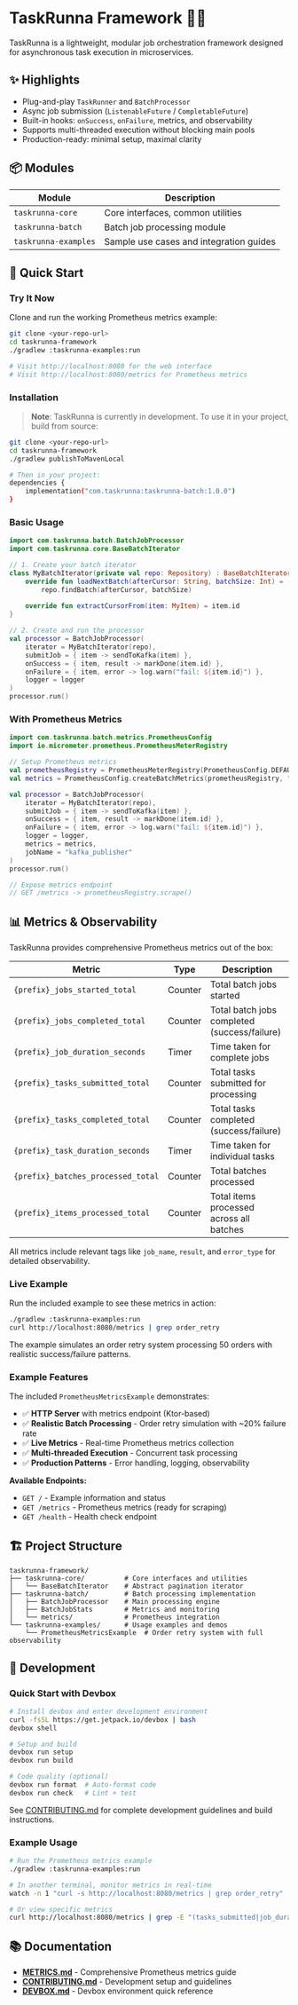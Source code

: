 # TaskRunna Framework 🏃‍♂️

TaskRunna is a lightweight, modular job orchestration framework designed for asynchronous task execution in microservices.

## ✨ Highlights
- Plug-and-play `TaskRunner` and `BatchProcessor`
- Async job submission (`ListenableFuture` / `CompletableFuture`)
- Built-in hooks: `onSuccess`, `onFailure`, metrics, and observability
- Supports multi-threaded execution without blocking main pools
- Production-ready: minimal setup, maximal clarity

## 📦 Modules

| Module              | Description                                      |
|---------------------|--------------------------------------------------|
| `taskrunna-core`     | Core interfaces, common utilities               |
| `taskrunna-batch`    | Batch job processing module                     |
| `taskrunna-examples` | Sample use cases and integration guides         |

## 🚀 Quick Start

### Try It Now

Clone and run the working Prometheus metrics example:

```bash
git clone <your-repo-url>
cd taskrunna-framework
./gradlew :taskrunna-examples:run

# Visit http://localhost:8080 for the web interface
# Visit http://localhost:8080/metrics for Prometheus metrics
```

### Installation

> **Note**: TaskRunna is currently in development. To use it in your project, build from source:

```bash
git clone <your-repo-url>
cd taskrunna-framework
./gradlew publishToMavenLocal

# Then in your project:
dependencies {
    implementation("com.taskrunna:taskrunna-batch:1.0.0")
}
```

### Basic Usage

```kotlin
import com.taskrunna.batch.BatchJobProcessor
import com.taskrunna.core.BaseBatchIterator

// 1. Create your batch iterator
class MyBatchIterator(private val repo: Repository) : BaseBatchIterator<MyItem>() {
    override fun loadNextBatch(afterCursor: String, batchSize: Int) = 
        repo.findBatch(afterCursor, batchSize)
    
    override fun extractCursorFrom(item: MyItem) = item.id
}

// 2. Create and run the processor
val processor = BatchJobProcessor(
    iterator = MyBatchIterator(repo),
    submitJob = { item -> sendToKafka(item) },
    onSuccess = { item, result -> markDone(item.id) },
    onFailure = { item, error -> log.warn("fail: ${item.id}") },
    logger = logger
)
processor.run()
```

### With Prometheus Metrics

```kotlin
import com.taskrunna.batch.metrics.PrometheusConfig
import io.micrometer.prometheus.PrometheusMeterRegistry

// Setup Prometheus metrics
val prometheusRegistry = PrometheusMeterRegistry(PrometheusConfig.DEFAULT)
val metrics = PrometheusConfig.createBatchMetrics(prometheusRegistry, "my_app")

val processor = BatchJobProcessor(
    iterator = MyBatchIterator(repo),
    submitJob = { item -> sendToKafka(item) },
    onSuccess = { item, result -> markDone(item.id) },
    onFailure = { item, error -> log.warn("fail: ${item.id}") },
    logger = logger,
    metrics = metrics,
    jobName = "kafka_publisher"
)
processor.run()

// Expose metrics endpoint
// GET /metrics -> prometheusRegistry.scrape()
```

## 📊 Metrics & Observability

TaskRunna provides comprehensive Prometheus metrics out of the box:

| Metric | Type | Description |
|--------|------|-------------|
| `{prefix}_jobs_started_total` | Counter | Total batch jobs started |
| `{prefix}_jobs_completed_total` | Counter | Total batch jobs completed (success/failure) |
| `{prefix}_job_duration_seconds` | Timer | Time taken for complete jobs |
| `{prefix}_tasks_submitted_total` | Counter | Total tasks submitted for processing |
| `{prefix}_tasks_completed_total` | Counter | Total tasks completed (success/failure) |
| `{prefix}_task_duration_seconds` | Timer | Time taken for individual tasks |
| `{prefix}_batches_processed_total` | Counter | Total batches processed |
| `{prefix}_items_processed_total` | Counter | Total items processed across all batches |

All metrics include relevant tags like `job_name`, `result`, and `error_type` for detailed observability.

### Live Example

Run the included example to see these metrics in action:

```bash
./gradlew :taskrunna-examples:run
curl http://localhost:8080/metrics | grep order_retry
```

The example simulates an order retry system processing 50 orders with realistic success/failure patterns.

### Example Features

The included `PrometheusMetricsExample` demonstrates:

- ✅ **HTTP Server** with metrics endpoint (Ktor-based)
- ✅ **Realistic Batch Processing** - Order retry simulation with ~20% failure rate  
- ✅ **Live Metrics** - Real-time Prometheus metrics collection
- ✅ **Multi-threaded Execution** - Concurrent task processing
- ✅ **Production Patterns** - Error handling, logging, observability

**Available Endpoints:**
- `GET /` - Example information and status
- `GET /metrics` - Prometheus metrics (ready for scraping)
- `GET /health` - Health check endpoint

## 🏗️ Project Structure

```
taskrunna-framework/
├── taskrunna-core/          # Core interfaces and utilities
│   └── BaseBatchIterator    # Abstract pagination iterator
├── taskrunna-batch/         # Batch processing implementation
│   ├── BatchJobProcessor    # Main processing engine
│   ├── BatchJobStats        # Metrics and monitoring
│   └── metrics/             # Prometheus integration
└── taskrunna-examples/      # Usage examples and demos
    └── PrometheusMetricsExample  # Order retry system with full observability
```

## 🔧 Development

### Quick Start with Devbox

```bash
# Install devbox and enter development environment
curl -fsSL https://get.jetpack.io/devbox | bash
devbox shell

# Setup and build
devbox run setup
devbox run build

# Code quality (optional)
devbox run format  # Auto-format code
devbox run check   # Lint + test
```

See [CONTRIBUTING.md](CONTRIBUTING.md) for complete development guidelines and build instructions.

### Example Usage

```bash
# Run the Prometheus metrics example
./gradlew :taskrunna-examples:run

# In another terminal, monitor metrics in real-time
watch -n 1 "curl -s http://localhost:8080/metrics | grep order_retry"

# Or view specific metrics
curl http://localhost:8080/metrics | grep -E "(tasks_submitted|job_duration)"
```

## 📚 Documentation

- **[METRICS.md](METRICS.md)** - Comprehensive Prometheus metrics guide
- **[CONTRIBUTING.md](CONTRIBUTING.md)** - Development setup and guidelines  
- **[DEVBOX.md](DEVBOX.md)** - Devbox environment quick reference 